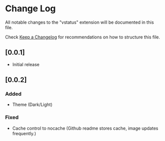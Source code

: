 # Change Log

All notable changes to the "vstatus" extension will be documented in this file.

Check [Keep a Changelog](http://keepachangelog.com/) for recommendations on how to structure this file.

## [0.0.1]

- Initial release

## [0.0.2]

### Added

- Theme (Dark/Light)

### Fixed

- Cache control to nocache (Github readme stores cache, image updates frequently.)